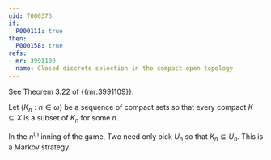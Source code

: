 ```yaml
---
uid: T000373
if:
  P000111: true
then:
  P000158: true
refs:
- mr: 3991109
  name: Closed discrete selection in the compact open topology
---
```


See Theorem 3.22 of {{mr:3991109}}.

Let $\langle K_n : n \in \omega \rangle$ be a sequence of compact sets so that every compact $K \subseteq X$ is a subset of $K_n$ for some $n$.

In the $n^{\mathrm{th}}$ inning of the game, Two need only pick $U_n$ so that $K_n \subseteq U_n$. This is a Markov strategy.